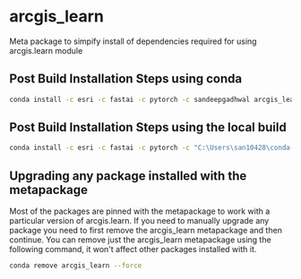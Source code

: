# arcgis_learn

Meta package to simpify install of dependencies required for using arcgis.learn module

## Post Build Installation Steps using conda  
```bash
conda install -c esri -c fastai -c pytorch -c sandeepgadhwal arcgis_learn
```

## Post Build Installation Steps using the local build
````bash
conda install -c esri -c fastai -c pytorch -c "C:\Users\san10428\conda-bld" arcgis_learn
````

## Upgrading any package installed with the metapackage
Most of the packages are pinned with the metapackage to work with a particular version of arcgis.learn.
If you need to manually upgrade any package you need to first remove the arcgis_learn metapackage and then 
continue.
You can remove just the arcgis_learn metapackage using the following command, it won't affect other packages installed with it. 
````bash
conda remove arcgis_learn --force
````


